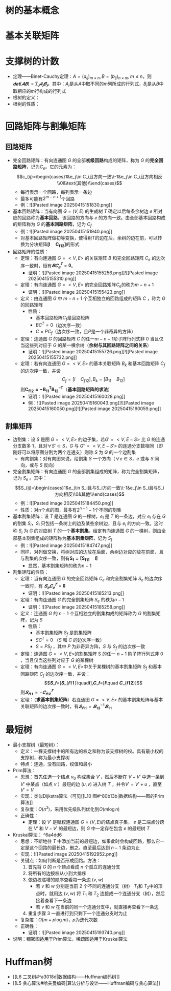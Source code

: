 # 树的基本概念
# 基本关联矩阵
# 支撑树的计数
- 定理——Binet-Cauchy定理：$A = (a_{ij})_{m\times n},B =(b_{ij})_{n\times m},m ≤ n$，则$𝐝𝐞𝐭(𝑨𝑩) = \sum_𝒊𝑨_𝒊𝑩_𝒊$。其中：$A_i$是从$A$中取不同的$m$列所成的行列式，$B_i$是从$B$中取相应的$m$行构成的行列式
- 根树的定义：
- 根树的性质：


# 回路矩阵与割集矩阵
## 回路矩阵
- 完全回路矩阵：有向连通图 $G$ 的全部**初级回路**构成的矩阵，称为 $G$ 的**完全回路矩阵**，记为$C_e$。它的元素为：$$c_{ij}=\begin{cases}1&e_j\in C_i且方向一致\\-1&e_j\in C_i且方向相反\\0&\text{其他}\\\end{cases}$$
	- 每行表示一个回路，每列表示一条边
	- 最多可能有$2^{m-n+1}$个回路
	- 例：![[Pasted image 20250415151830.png]]
- 基本回路矩阵：当有向图 $G = (V , E)$ 的生成树 $T$ 确定以后每条余树边 $e$ 所对应的回路称为**基本回路**，该回路的方向与 $e$ 的方向一致。由全部基本回路构成的矩阵称为 $G$ 的**基本回路矩阵**，记为 $C_f$ 
	- 例：![[Pasted image 20250415151940.png]]
	- 对基本回路矩阵做初等变换，使得树T的边在后，余树的边在前，可以转换为分块矩阵$\pmb{[I\quad C_{f12}]}$的形式
- 回路矩阵的性质：
	- 定理：有向连通图 $G = <V , E>$ 的关联矩阵 $B$ 和完全回路矩阵 $C_e$ 的边次序一致时，恒有$𝑩𝑪_𝒆^𝑻=𝟎$。
		- 证明：![[Pasted image 20250415155256.png]]![[Pasted image 20250415155310.png]]
	- 定理：有向连通图 $G = <V , E>$ 的完全回路矩阵$C_e$的秩为$m-n+1$
		- 证明：![[Pasted image 20250415155423.png]]
	- 定义：由连通图 $G$ 中 $m-n +1$ 个互相独立的回路组成的矩阵 $C$ ，称为 $G$ 的回路矩阵
		- 性质：
			- 基本回路矩阵$C_f$是回路矩阵
			- $BC^T=0$（边次序一致）
			- $C=PC_f$（边次序一致，且$P$是一个非奇异的方阵）
	- 定理：连通图 $G$ 的回路矩阵 $C$ 的任一$m-n +1$阶子阵行列式非 0 当且仅当这些列对应于 $G$ 的某一棵余树（**余树与其回路矩阵之间的关系**）
		- 证明：![[Pasted image 20250415155726.png]]![[Pasted image 20250415155732.png]]
	- 定理：若有向连通图 $G = <V , E>$ 的基本关联矩阵 $B_k$ 和基本回路矩阵 $C_f$ 的边次序一致，并设$$C_f=[I\quad C_{f12}],B_k=[B_{11}\quad B_{12}]$$则$\pmb{C_{f12}=-B_{11}^TB_{12}^{-T}}$（**基本回路矩阵的求法**）
		- 证明：![[Pasted image 20250415160028.png]]
		- 例：![[Pasted image 20250415160043.png]]![[Pasted image 20250415160050.png]]![[Pasted image 20250415160059.png]]
## 割集矩阵
- 边割集：设 $S$ 是图 $G = <V , E>$ 的边子集，若$G'= <V , E-S>$ 比 $G$ 的连通分支数多 1，且对$\forall S' \subset S$，$G$ 与 $G '' = <V , E-S'>$ 的连通分支数相同（即刚好可以将原图分割为两个连通支）则称 $S$ 为 $G$ 的一个边割集
	- 有向割集：对有向图来说，给割集 $S$ 一个方向（$\forall e\in S$，$e$ 或与 $S$ 同向，或与 $S$ 反向）
- 完全割集矩阵：有向连通图 $G$ 的全部割集组成的矩阵，称为完全割集矩阵，记为 $S_e$ 。其中：$$S_{ij}=\begin{cases}1&e_j\in S_i且与S_i方向一致\\-1&e_j\in S_i且与S_i方向相反\\0&其他\\\end{cases}$$
	- 例：![[Pasted image 20250415184450.png]]
	- 性质：对n个点的图，最多有$2^{n-1}-1$个不同的割集
- 基本割集矩阵：设 $T$ 是连通图 $G$ 的一棵树，$e_i$ 是 $T$ 的一条边，对应 $e_i$ 存在 $G$ 的割集 $S_i$，$S_i$ 只包括一条树上的边及某些余树边，且与 $e_i$ 的方向一致。这时称 $S_i$ 为 $G$ 的对应树 $T$ 的一个**基本割集**。给定有向连通图 $G$ 的一棵树，则由全部基本割集组成的矩阵称为**基本割集矩阵**，记为 $S_f$
	- 例：![[Pasted image 20250415184747.png]]
	- 同样，对列做交换，将树对应的边放在后面，余树边对应的放在前面，且与割集的次序一致，则有$\pmb {S_f=[S_{f11}\quad I]}$
		- 显然，基本割集矩阵的秩为$n-1$
- 割集矩阵的性质：
	- 定理：当有向连通图 $G$ 的完全回路矩阵 $C_e$ 和完全割集矩阵 $S_e$ 的边次序一致时，有 $𝑺_𝒆𝑪_𝒆^𝑻=𝟎$
		- 证明：![[Pasted image 20250415185213.png]]
	- 定理：有向连通图 $G$ 的完全割集矩阵 $S_e$ 的秩为$n-1$
		- 证明：![[Pasted image 20250415185258.png]]
	- 定义：连通图 $G$ 的 $n-1$ 个互相独立的割集构成的矩阵称为 $G$ 的割集矩阵，记为 $S$
		- 性质：
			- 基本割集矩阵 $S_f$ 是割集矩阵
			- $SC^T = 0$ （$S$ 和 $C$ 的边次序一致）
			- $S = PS_f$ ，其中 $P$ 为非奇异方阵，$S$ 与 $S_f$ 的边次序一致
	- 定理：连通图 $G = <V , E>$的割集矩阵 S 的任一 $n-1$ 阶子阵行列式非 0 ，当且仅当这些列对应于 $G$ 的某棵树
	- 定理：有向连通图 $G = <V , E>$中关于某棵树的基本割集矩阵 $S_f$ 和基本回路矩阵 $C_f$ 的边次序一致，并设：$$𝑺_𝒇=[𝑺_{𝒇𝟏𝟏}\quad𝑰],𝑪_𝒇=[𝑰\quad 𝑪_{𝒇𝟏𝟐}]$$则$𝑺_{𝒇𝟏𝟏}=−𝑪_{𝒇𝟏𝟐}^𝑻$
	- 定理：（**求基本割集矩阵**）若连通图 $G = <V , E>$ 的基本割集矩阵与基本关联矩阵的边次序一致时，有$𝑺_{𝒇𝟏𝟏}=𝑩_{𝟏𝟐}^{−𝟏}𝑩_{𝟏𝟏}$
# 最短树
- 最小支撑树（最短树）：
	- 定义：一棵支撑树中的所有边的权之和称为该支撑树的权。具有最小权的支撑树，称为最小支撑树
	- 特点：连通，没有回路，权值和最小
- Prim算法：
	- 思想：首先任选一个结点 $v_0$ 构成集合 $V'$，然后不断在 $V-V'$ 中选一条到 $V'$ 中某点（如点 $v$ ）最短的边 $(u , v)$ 进入树 $T$ ，并令$V ' = V ' + u$ ，直至 $V ' = V$
	- 实现：类似Dijkstra算法（可见[[L10 图#^80b13b|数据结构——图的Prim算法]]
	- 复杂度：$O(n^2)$，采用优先级队列优化到$O(m\log n)$
	- 正确性：
		- 定理：设 $V'$ 是赋权连通图 $G = (V , E)$的结点真子集， $e$ 是二端点分跨在 $V'$ 和 $V-V'$ 的最短边，则 $G$ 中一定存在包含 $e$ 的最短树 $T$
- Kruskal算法： ^6a4dd6
	- 思想：不断地往 $T$ 中添加当前的最短边，如果此时会构成回路，那么它一定是这个回路的最长边，删之。直至最后达到 $n-1$ 条边为止
	- 实现：![[Pasted image 20250415192952.png]]
	- 关键点：如何判断是否形成回路。方法：
		1. 首先将 $G$ 的 $n$ 个顶点看成 $n$ 个孤立的连通分支
		2. 将所有的边按权从小到大排序
		3. 依边权递增的顺序查看每一条边 $(v , w)$
			- 若 $v$ 和 $w$ 分别是当前 2 个不同的连通分支（树） $T_1$和 $T_2$中的顶点时，就用边 $(v , w)$ 将 $T_1$ 和 $T_2$ 连接成一个连通分支（树），然后接着查看下一条边
			- 若 $v$ 和 $w$ 在当前的同一个连通分支中，就直接再查看下一条边
		4. 重复步骤 3 一直进行到只剩下一个连通分支时为止	
	- 复杂度：$O(m+p\log m)$，$p$为迭代次数
	- 正确性：
		- 证明：![[Pasted image 20250415193740.png]]
- 说明：稠密图适用于Prim算法，稀疏图适用于Kruskal算法
# Huffman树
- [[L6 二叉树#^a3018d|数据结构——Huffman编码树]]
- [[L5 贪心算法#哈夫曼编码|算法分析与设计——Huffman编码与贪心算法]]